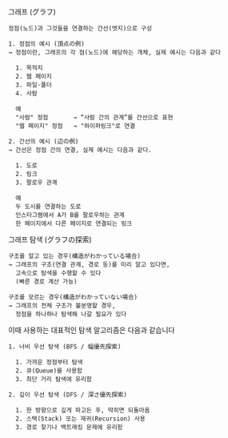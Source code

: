 그래프 (グラフ)

    정점(노드)과 그것들을 연결하는 간선(엣지)으로 구성

    1. 정점의 예시 (頂点の例)
    → 정점이란, 그래프의 각 점(노드)에 해당하는 개체, 실제 예시는 다음과 같다
    
      1. 목적지
      2. 웹 페이지
      3. 파일·폴더
      4. 사람

      예
      "사람" 정점       → “사람 간의 관계”를 간선으로 표현
      "웹 페이지" 정점   → "하이퍼링크"로 연결

    2. 간선의 예시 (辺の例)
    → 간선은 정점 간의 연결, 실제 예시는 다음과 같다. 

      1. 도로
      2. 링크
      3. 팔로우 관계

      예
      두 도시를 연결하는 도로
      인스타그램에서 A가 B를 팔로우하는 관계
      한 페이지에서 다른 페이지로 연결되는 링크

그래프 탐색 (グラフの探索)

    구조를 알고 있는 경우(構造がわかっている場合)
    → 그래프의 구조(연결 관계, 경로 등)를 미리 알고 있다면,
      고속으로 탐색을 수행할 수 있다
      (빠른 경로 계산 가능)

    구조를 모르는 경우(構造がわかっていない場合)
    → 그래프의 전체 구조가 불분명할 경우,
      정점을 하나하나 탐색해 나갈 필요가 있다

이때 사용하는 대표적인 탐색 알고리즘은 다음과 같습니다

    1. 너비 우선 탐색 (BFS / 幅優先探索)

      1. 가까운 정점부터 탐색
      2. 큐(Queue)를 사용함
      3. 최단 거리 탐색에 유리함

    2. 깊이 우선 탐색 (DFS / 深さ優先探索)
    
      1. 한 방향으로 깊게 파고든 후, 막히면 되돌아옴   
      2. 스택(Stack) 또는 재귀(Recursion) 사용 
      3. 경로 찾기나 백트래킹 문제에 유리함
